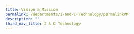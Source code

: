 ```yaml
---
title: Vision & Mission
permalink: /departments/I-and-C-Technology/permalinkVM
description: ""
third_nav_title: I & C Technology
---
```

